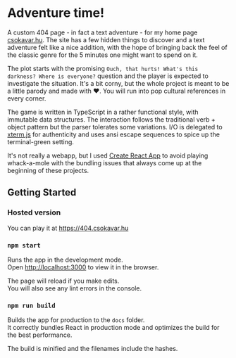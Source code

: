 # Adventure time!
A custom 404 page - in fact a text adventure - for my home page [csokavar.hu](https://csokavar.hu). 
The site has a few hidden things to discover and a text adventure felt like a nice addition, with the hope of bringing back the feel of the classic genre for the 5 minutes one might want to spend on it.

The plot starts with the promising `Ouch, that hurts! What's this darkness? Where is everyone?` question and the player is expected to investigate the situation. 
It's a bit corny, but the whole project is meant to be a little parody and made with ❤️.
You will run into pop cultural references in every corner.

The game is written in TypeScript in a rather functional style, with immutable data structures.
The interaction follows the traditional verb + object pattern but the parser tolerates some variations.
I/O is delegated to [xterm.js](https://xtermjs.org/) for authenticity and uses ansi escape sequences to spice up the terminal-green setting.

It's not really a webapp, but I used [Create React App](https://github.com/facebook/create-react-app) to avoid playing whack-a-mole with the bundling issues that always come up at the beginning of these projects.

## Getting Started

### Hosted version

You can play it at https://404.csokavar.hu

### `npm start`

Runs the app in the development mode.\
Open [http://localhost:3000](http://localhost:3000) to view it in the browser.

The page will reload if you make edits.\
You will also see any lint errors in the console.

### `npm run build`

Builds the app for production to the `docs` folder.\
It correctly bundles React in production mode and optimizes the build for the best performance.

The build is minified and the filenames include the hashes.

